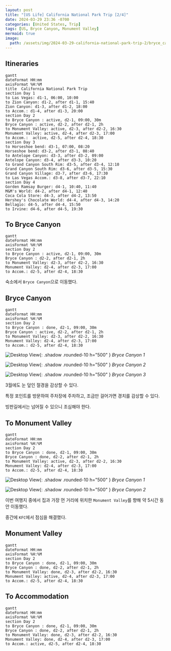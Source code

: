 ```yaml
---
layout: post
title: "[US Life] California National Park Trip [2/4]"
date: 2024-03-29 23:36 -0700
categories: [United States, Trip]
tags: [US, Bryce Canyon, Monument Valley]
mermaid: true
image:
  path: /assets/img/2024-03-29-california-national-park-trip-2/bryce_canyon_1.JPG
---
```


## Itineraries

```mermaid
gantt
dateFormat HH:mm
axisFormat %H:%M
title  California National Park Trip
section Day 1
to Las Vegas: d1-1, 06:00, 10:00
to Zion Canyon: d1-2, after d1-1, 15:40
Zion Canyon: d1-3, after d1-2, 18:00
to Accom.: d1-4, after d1-3, 20:00
section Day 2
to Bryce Canyon : active, d2-1, 09:00, 30m
Bryce Canyon : active, d2-2, after d2-1, 2h
to Monument Valley: active, d2-3, after d2-2, 16:30
Monument Valley: active, d2-4, after d2-3, 17:00
to Accom.:  active, d2-5, after d2-4, 18:30
section Day 3
to Horseshoe bend: d3-1, 07:00, 08:20
Horseshoe bend: d3-2, after d3-1, 08:40
to Antelope Canyon: d3-3, after d3-2, 09:00
Antelope Canyon: d3-4, after d3-3, 10:20
to Grand Canyon South Rim: d3-5, after d3-4, 12:10
Grand Canyon South Rim: d3-6, after d3-5, 15:30
Grand Canyon Village: d3-7, after d3-6, 17:30
to Las Vegas Accom.: d3-8, after d3-7, 22:10
section Day 4
Gorden Ramsay Burger: d4-1, 10:40, 11:40
M&M's World: d4-2, after d4-1, 12:40
Coca Cola Store: d4-3, after d4-2, 13:50
Hershey's Chocolate World: d4-4, after d4-3, 14:20
Bellagio: d4-5, after d4-4, 15:50
to Irvine: d4-6, after d4-5, 19:30
```

## To Bryce Canyon

```mermaid
gantt
dateFormat HH:mm
axisFormat %H:%M
section Day 2
to Bryce Canyon : active, d2-1, 09:00, 30m
Bryce Canyon : d2-2, after d2-1, 2h
to Monument Valley: d2-3, after d2-2, 16:30
Monument Valley: d2-4, after d2-3, 17:00
to Accom.: d2-5, after d2-4, 18:30
```

숙소에서 `Bryce Canyon`으로 이동했다.

## Bryce Canyon

```mermaid
gantt
dateFormat HH:mm
axisFormat %H:%M
section Day 2
to Bryce Canyon : done, d2-1, 09:00, 30m
Bryce Canyon : active, d2-2, after d2-1, 2h
to Monument Valley: d2-3, after d2-2, 16:30
Monument Valley: d2-4, after d2-3, 17:00
to Accom.: d2-5, after d2-4, 18:30
```

![Desktop View](/assets/img/2024-03-29-california-national-park-trip-2/bryce_canyon_1.JPG){: .shadow .rounded-10 h="500" }
_Bryce Canyon 1_

![Desktop View](/assets/img/2024-03-29-california-national-park-trip-2/bryce_canyon_2.JPG){: .shadow .rounded-10 h="500" }
_Bryce Canyon 2_

![Desktop View](/assets/img/2024-03-29-california-national-park-trip-2/bryce_canyon_3.JPG){: .shadow .rounded-10 h="500" }
_Bryce Canyon 3_

3월에도 눈 덮인 절경을 감상할 수 있다.

특정 포인트를 방문하여 주차장에 주차하고, 조금만 걸어가면 경치를 감상할 수 있다.

빙판길에서는 넘어질 수 있으니 조심해야 한다.

## To Monument Valley

```mermaid
gantt
dateFormat HH:mm
axisFormat %H:%M
section Day 2
to Bryce Canyon : done, d2-1, 09:00, 30m
Bryce Canyon : done, d2-2, after d2-1, 2h
to Monument Valley: active, d2-3, after d2-2, 16:30
Monument Valley: d2-4, after d2-3, 17:00
to Accom.: d2-5, after d2-4, 18:30
```

![Desktop View](/assets/img/2024-03-29-california-national-park-trip-2/dog_to_monument_valley.JPG){: .shadow .rounded-10 h="500" }
_Bryce Canyon 1_

![Desktop View](/assets/img/2024-03-29-california-national-park-trip-2/to_monument_valley.JPG){: .shadow .rounded-10 h="500" }
_Bryce Canyon 2_

이번 여행지 중에서 집과 가장 먼 거리에 위치한 `Monument Valley`를 향해 약 5시간 동안 이동했다.

중간에 `KFC`에서 점심을 해결했다.

## Monument Valley

```mermaid
gantt
dateFormat HH:mm
axisFormat %H:%M
section Day 2
to Bryce Canyon : done, d2-1, 09:00, 30m
Bryce Canyon : done, d2-2, after d2-1, 2h
to Monument Valley: done, d2-3, after d2-2, 16:30
Monument Valley: active, d2-4, after d2-3, 17:00
to Accom.: d2-5, after d2-4, 18:30
```

## To Accommodation

```mermaid
gantt
dateFormat HH:mm
axisFormat %H:%M
section Day 2
to Bryce Canyon : done, d2-1, 09:00, 30m
Bryce Canyon : done, d2-2, after d2-1, 2h
to Monument Valley: done, d2-3, after d2-2, 16:30
Monument Valley: done, d2-4, after d2-3, 17:00
to Accom.: active, d2-5, after d2-4, 18:30
```
